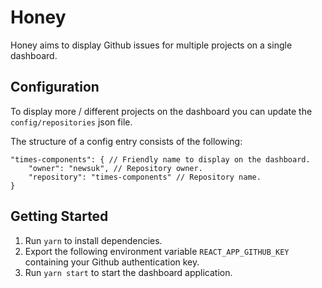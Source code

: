 # Honey
Honey aims to display Github issues for multiple projects on a single dashboard.

## Configuration
To display more / different projects on the dashboard you can update the `config/repositories` json file.

The structure of a config entry consists of the following:

```
"times-components": { // Friendly name to display on the dashboard.
    "owner": "newsuk", // Repository owner.
    "repository": "times-components" // Repository name.
}
```

## Getting Started
1. Run `yarn` to install dependencies.
2. Export the following environment variable `REACT_APP_GITHUB_KEY` containing your Github authentication key.
3. Run `yarn start` to start the dashboard application.